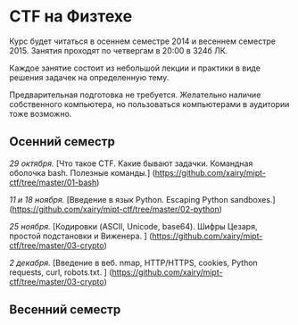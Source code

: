 CTF на Физтехе
==============

Курс будет читаться в осеннем семестре 2014 и весеннем семестре 2015.
Занятия проходят по четвергам в 20:00 в 324б ЛК.

Каждое занятие состоит из небольшой лекции и практики в виде решения задачек на определенную тему.

Предварительная подготовка не требуется.
Желательно наличие собственного компьютера, но пользоваться компьютерами в аудитории тоже возможно.

## Осенний семестр

*29 октября.*
[Что такое CTF. Какие бывают задачки. Командная оболочка bash. Полезные команды.]
(https://github.com/xairy/mipt-ctf/tree/master/01-bash)

*11 и 18 ноября.*
[Введение в язык Python. Escaping Python sandboxes.]
(https://github.com/xairy/mipt-ctf/tree/master/02-python)

*25 ноября.*
[Кодировки (ASCII, Unicode, base64). Шифры Цезаря, простой подстановки и Виженера. ]
(https://github.com/xairy/mipt-ctf/tree/master/03-crypto)

*2 декабря.*
[Введение в веб. nmap, HTTP/HTTPS, cookies, Python requests, curl, robots.txt. ]
(https://github.com/xairy/mipt-ctf/tree/master/03-crypto)

## Весенний семестр

